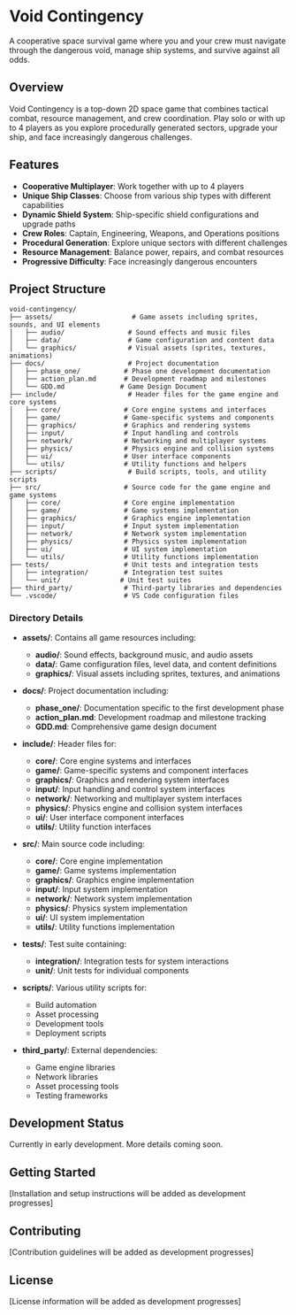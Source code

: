 # Void Contingency

A cooperative space survival game where you and your crew must navigate through the dangerous void, manage ship systems, and survive against all odds.

## Overview

Void Contingency is a top-down 2D space game that combines tactical combat, resource management, and crew coordination. Play solo or with up to 4 players as you explore procedurally generated sectors, upgrade your ship, and face increasingly dangerous challenges.

## Features

- **Cooperative Multiplayer**: Work together with up to 4 players
- **Unique Ship Classes**: Choose from various ship types with different capabilities
- **Dynamic Shield System**: Ship-specific shield configurations and upgrade paths
- **Crew Roles**: Captain, Engineering, Weapons, and Operations positions
- **Procedural Generation**: Explore unique sectors with different challenges
- **Resource Management**: Balance power, repairs, and combat resources
- **Progressive Difficulty**: Face increasingly dangerous encounters

## Project Structure

```
void-contingency/
├── assets/                    # Game assets including sprites, sounds, and UI elements
│   ├── audio/                # Sound effects and music files
│   ├── data/                 # Game configuration and content data
│   └── graphics/             # Visual assets (sprites, textures, animations)
├── docs/                     # Project documentation
│   ├── phase_one/           # Phase one development documentation
│   ├── action_plan.md       # Development roadmap and milestones
│   └── GDD.md              # Game Design Document
├── include/                  # Header files for the game engine and core systems
│   ├── core/                # Core engine systems and interfaces
│   ├── game/                # Game-specific systems and components
│   ├── graphics/            # Graphics and rendering systems
│   ├── input/               # Input handling and controls
│   ├── network/             # Networking and multiplayer systems
│   ├── physics/             # Physics engine and collision systems
│   ├── ui/                  # User interface components
│   └── utils/               # Utility functions and helpers
├── scripts/                  # Build scripts, tools, and utility scripts
├── src/                     # Source code for the game engine and game systems
│   ├── core/                # Core engine implementation
│   ├── game/                # Game systems implementation
│   ├── graphics/            # Graphics engine implementation
│   ├── input/               # Input system implementation
│   ├── network/             # Network system implementation
│   ├── physics/             # Physics system implementation
│   ├── ui/                  # UI system implementation
│   └── utils/               # Utility functions implementation
├── tests/                   # Unit tests and integration tests
│   ├── integration/         # Integration test suites
│   └── unit/               # Unit test suites
├── third_party/             # Third-party libraries and dependencies
└── .vscode/                 # VS Code configuration files
```

### Directory Details

- **assets/**: Contains all game resources including:

  - **audio/**: Sound effects, background music, and audio assets
  - **data/**: Game configuration files, level data, and content definitions
  - **graphics/**: Visual assets including sprites, textures, and animations

- **docs/**: Project documentation including:

  - **phase_one/**: Documentation specific to the first development phase
  - **action_plan.md**: Development roadmap and milestone tracking
  - **GDD.md**: Comprehensive game design document

- **include/**: Header files for:

  - **core/**: Core engine systems and interfaces
  - **game/**: Game-specific systems and component interfaces
  - **graphics/**: Graphics and rendering system interfaces
  - **input/**: Input handling and control system interfaces
  - **network/**: Networking and multiplayer system interfaces
  - **physics/**: Physics engine and collision system interfaces
  - **ui/**: User interface component interfaces
  - **utils/**: Utility function interfaces

- **src/**: Main source code including:

  - **core/**: Core engine implementation
  - **game/**: Game systems implementation
  - **graphics/**: Graphics engine implementation
  - **input/**: Input system implementation
  - **network/**: Network system implementation
  - **physics/**: Physics system implementation
  - **ui/**: UI system implementation
  - **utils/**: Utility functions implementation

- **tests/**: Test suite containing:

  - **integration/**: Integration tests for system interactions
  - **unit/**: Unit tests for individual components

- **scripts/**: Various utility scripts for:

  - Build automation
  - Asset processing
  - Development tools
  - Deployment scripts

- **third_party/**: External dependencies:
  - Game engine libraries
  - Network libraries
  - Asset processing tools
  - Testing frameworks

## Development Status

Currently in early development. More details coming soon.

## Getting Started

[Installation and setup instructions will be added as development progresses]

## Contributing

[Contribution guidelines will be added as development progresses]

## License

[License information will be added as development progresses]
